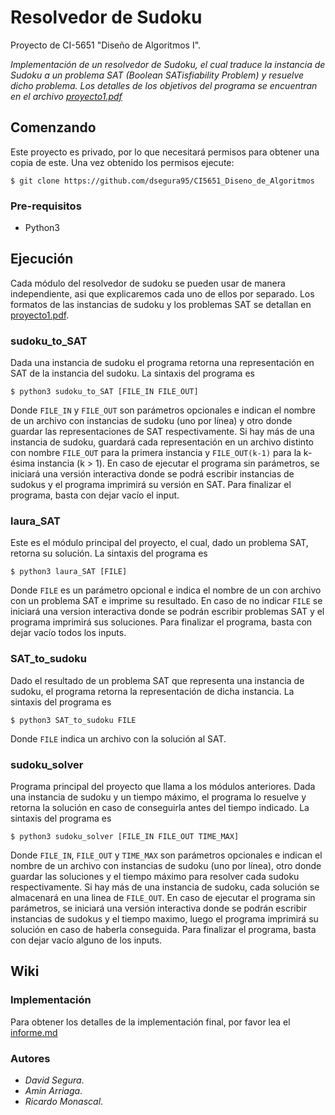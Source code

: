 # Resolvedor de Sudoku
Proyecto de CI-5651 "Diseño de Algoritmos I". 

_Implementación de un resolvedor de Sudoku, el cual traduce la instancia de Sudoku a un problema SAT (Boolean SATisfiability Problem) y resuelve dicho problema. Los detalles de los objetivos del programa se encuentran en el archivo [proyecto1.pdf](https://github.com/dsegura95/CI5651_Diseno_de_Algoritmos/blob/master/proyecto1.pdf)_



## Comenzando
Este proyecto es privado, por lo que necesitará permisos para obtener una copia de este. Una vez obtenido los permisos ejecute:

```$ git clone https://github.com/dsegura95/CI5651_Diseno_de_Algoritmos ```

### Pre-requisitos
* Python3



## Ejecución
Cada módulo del resolvedor de sudoku se pueden usar de manera independiente, asi que explicaremos cada uno de ellos por separado. Los formatos de las instancias de sudoku y los problemas SAT se detallan en [proyecto1.pdf](https://github.com/dsegura95/CI5651_Diseno_de_Algoritmos/blob/master/proyecto1.pdf). 

### sudoku_to_SAT
Dada una instancia de sudoku el programa retorna una representación en SAT de la instancia del sudoku. La sintaxis del programa es

```$ python3 sudoku_to_SAT [FILE_IN FILE_OUT]```

Donde ```FILE_IN``` y ```FILE_OUT``` son parámetros opcionales e indican el nombre de un archivo con instancias de sudoku (uno por línea) y otro donde guardar las representaciones de SAT respectivamente. Si hay más de una instancia de sudoku, guardará cada representación en un archivo distinto con nombre ```FILE_OUT``` para la primera instancia y ```FILE_OUT(k-1)``` para la k-ésima instancia (k > 1). En caso de ejecutar el programa sin parámetros, se iniciará una versión interactiva donde se podrá escribir instancias de sudokus y el programa imprimirá su versión en SAT. Para finalizar el programa, basta con dejar vacío el input.

### laura_SAT
Este es el módulo principal del proyecto, el cual, dado un problema SAT, retorna su solución. La sintaxis del programa es

```$ python3 laura_SAT [FILE]```

Donde ```FILE``` es un parámetro opcional e indica el nombre de un con archivo con un problema SAT e imprime su resultado. En caso de no indicar ```FILE``` se iniciará una version interactiva donde se podrán escribir problemas SAT y el programa imprimirá sus soluciones. Para finalizar el programa, basta con dejar vacío todos los inputs.

### SAT_to_sudoku
Dado el resultado de un problema SAT que representa una instancia de sudoku, el programa retorna la representación de dicha instancia. La sintaxis del programa es

```$ python3 SAT_to_sudoku FILE```

Donde ```FILE``` indica un archivo con la solución al SAT.

### sudoku_solver
Programa principal del proyecto que llama a los módulos anteriores. Dada una instancia de sudoku y un tiempo máximo, el programa lo resuelve y retorna la solución en caso de conseguirla antes del tiempo indicado. La sintaxis del programa es

```$ python3 sudoku_solver [FILE_IN FILE_OUT TIME_MAX]```

Donde ```FILE_IN```, ```FILE_OUT``` y ```TIME_MAX``` son parámetros opcionales e indican el nombre de un archivo con instancias de sudoku (uno por línea), otro donde guardar las soluciones y el tiempo máximo para resolver cada sudoku respectivamente. Si hay más de una instancia de sudoku, cada solución se almacenará en una linea de ```FILE_OUT```. En caso de ejecutar el programa sin parámetros, se iniciará una versión interactiva donde se podrán escribir instancias de sudokus y el tiempo maximo, luego el programa imprimirá su solución en caso de haberla conseguida. Para finalizar el programa, basta con dejar vacío alguno de los inputs.

## Wiki

### Implementación
Para obtener los detalles de la implementación final, por favor lea el [informe.md]()

### Autores
* *David Segura*.
* *Amin Arriaga*.
* *Ricardo Monascal*.
